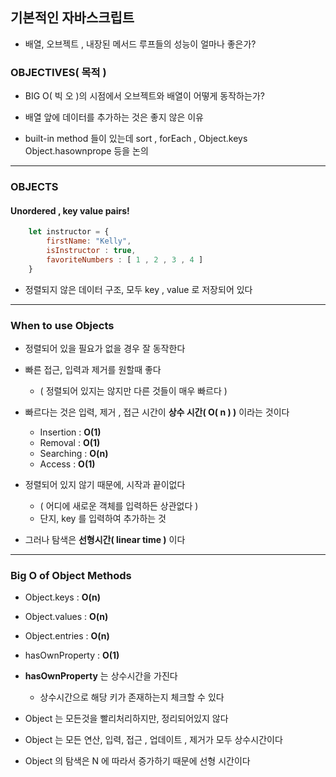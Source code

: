 ## 기본적인 자바스크립트

- 배열, 오브젝트 , 내장된 메서드 루프들의 성능이 얼마나 좋은가?


### OBJECTIVES( 목적 )

- BIG O( 빅 오 )의 시점에서 오브젝트와 배열이 어떻게 동작하는가?


- 배열 앞에 데이터를 추가하는 것은 좋지 않은 이유


- built-in method 들이 있는데 sort , forEach , Object.keys Object.hasownprope 등을 논의

---

### OBJECTS
#### Unordered , key value pairs!

````javascript
    let instructor = {
        firstName: "Kelly",
        isInstructor : true,
        favoriteNumbers : [ 1 , 2 , 3 , 4 ]
    }
````

- 정렬되지 않은 데이터 구조, 모두 key , value 로 저장되어 있다

---

### When to use Objects

- 정렬되어 있을 필요가 없을 경우 잘 동작한다


- 빠른 접근, 입력과 제거를 원할때 좋다
  - ( 정렬되어 있지는 않지만 다른 것들이 매우 빠르다 )
  

- 빠르다는 것은 입력, 제거 , 접근 시간이 **상수 시간( O( n ) )** 이라는 것이다
  - Insertion : **O(1)**
  - Removal   : **O(1)**
  - Searching : **O(n)**
  - Access    : **O(1)**


- 정렬되어 있지 않기 때문에, 시작과 끝이없다
  - ( 어디에 새로운 객체를 입력하든 상관없다 )
  - 단지, key 를 입력하여 추가하는 것


- 그러나 탐색은 **선형시간( linear time )** 이다

---

### Big O of Object Methods

- Object.keys : **O(n)**
- Object.values : **O(n)**
- Object.entries : **O(n)**
- hasOwnProperty : **O(1)**


- **hasOwnProperty** 는 상수시간을 가진다
  - 상수시간으로 해당 키가 존재하는지 체크할 수 있다


- Object 는 모든것을 빨리처리하지만, 정리되어있지 않다


- Object 는 모든 연산, 입력, 접근 , 업데이트 , 제거가 모두 상수시간이다


- Object 의 탐색은 N 에 따라서 증가하기 때문에 선형 시간이다
